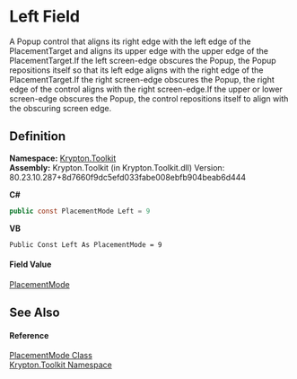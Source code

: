 # Left Field


A Popup control that aligns its right edge with the left edge of the PlacementTarget and aligns its upper edge with the upper edge of the PlacementTarget.If the left screen-edge obscures the Popup, the Popup repositions itself so that its left edge aligns with the right edge of the PlacementTarget.If the right screen-edge obscures the Popup, the right edge of the control aligns with the right screen-edge.If the upper or lower screen-edge obscures the Popup, the control repositions itself to align with the obscuring screen edge.



## Definition
**Namespace:** <a href="79d2eac2-21f4-54ff-7552-b20c33c30600.md">Krypton.Toolkit</a>  
**Assembly:** Krypton.Toolkit (in Krypton.Toolkit.dll) Version: 80.23.10.287+8d7660f9dc5efd033fabe008ebfb904beab6d444

**C#**
``` C#
public const PlacementMode Left = 9
```
**VB**
``` VB
Public Const Left As PlacementMode = 9
```



#### Field Value
<a href="856c2645-4b89-835d-4c38-f9ab078e79e9.md">PlacementMode</a>

## See Also


#### Reference
<a href="856c2645-4b89-835d-4c38-f9ab078e79e9.md">PlacementMode Class</a>  
<a href="79d2eac2-21f4-54ff-7552-b20c33c30600.md">Krypton.Toolkit Namespace</a>  
